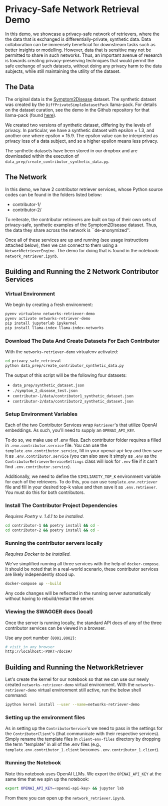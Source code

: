 # Privacy-Safe Network Retrieval Demo

In this demo, we showcase a privacy-safe network of retrievers, where the
the data that is exchanged is differentially-private, synthetic data. Data
collaboration can be immensely beneficial for downstream tasks such as better
insights or modelling. However, data that is sensitive may not be permitted to
share in such networks. Thus, an important avenue of research is towards creating
privacy-preserving techniques that would permit the safe exchange of such datasets,
without doing any privacy harm to the data subjects, while still maintaining the
utility of the dataset.

## The Data

The original data is the [Symptom2Disease](https://www.kaggle.com/datasets/niyarrbarman/symptom2disease) dataset.
The synthetic dataset was created by the `DiffPrivateSimpleDatasetPack` llama-pack.
For details on the dataset curation, see the demo in the Github repository for
that llama-pack (found [here](https://github.com/run-llama/llama_index/tree/main/llama-index-packs/llama-index-packs-diff-private-simple-dataset/examples/symptom_2_disease)).

We created two versions of synthetic dataset, differing by the levels of privacy.
In particular, we have a synthetic dataset with epsilon = 1.3, and another one
where epsilon = 15.9. The epsilon value can be interpreted as privacy loss of a
data subject, and so a higher epsilon means less privacy.

The synthetic datasets have been stored in our dropbox and are downloaded within
the execution of `data_prep/create_contributor_synthetic_data.py`.

## The Network

In this demo, we have 2 contributor retriever services, whose Python source
codes can be found in the folders listed below:

- contributor-1/
- contributor-2/

To reiterate, the contributor retrievers are built on top of their own sets
of privacy-safe, synthetic examples of the Symptom2Disease dataset. Thus, the
data they share across the network is ``de-anonymized''.

Once all of these services are up and running (see usage instructions
attached below), then we can connect to them using a `NetworkRetrieverEngine`.
The demo for doing that is found in the notebook: `network_retriever.ipynb`.

## Building and Running the 2 Network Contributor Services

### Virtual Environment

We begin by creating a fresh environment:

```sh
pyenv virtualenv networks-retriever-demo
pyenv activate networks-retriever-demo
pip install jupyterlab ipykernel
pip install llama-index llama-index-networks
```

### Download The Data And Create Datasets For Each Contributor

With the `networks-retriever-demo` virtualenv activated:

```sh
cd privacy_safe_retrieval
python data_prep/create_contributor_synthetic_data.py
```

The output of this script will be the following four datasets:

- `data_prep/synthetic_dataset.json`
- `./symptom_2_disease_test.json`
- `contributor-1/data/contributor1_synthetic_dataset.json`
- `contributor-2/data/contributor2_synthetic_dataset.json`

### Setup Environment Variables

Each of the two Contributor Services wrap `Retriever`'s that utilize
OpenAI embeddings. As such, you'll need to supply an `OPENAI_API_KEY`.

To do so, we make use of .env files. Each contributor folder requires a filled
in `.env.contributor.service` file. You can use the `template.env.contributor.service`,
fill in your openai-api-key and then save it as `.env.contributor.service`
(you can also save it simply as `.env` as the `ContributorRetrieverServiceSettings`
class will look for `.env` file if it can't find `.env.contributor.service`).

Additionally, we need to define the `SIMILIARITY_TOP_K` environment variable
for each of the retrievers. To do this, you can use `template.env.retriever` file
and fill in your desired top-k value and then save it as `.env.retriever`. You
must do this for both contributors.

### Install The Contributor Project Dependencies

_Requires Poetry v. 1.4.1 to be installed._

```sh
cd contributor-1 && poetry install && cd -
cd contributor-2 && poetry install && cd -
```

### Running the contributor servers locally

_Requires Docker to be installed._

We've simplified running all three services with the help of
`docker-compose`. It should be noted that in a real-world scenario, these
contributor services are likely independently stood up.

```sh
docker-compose up --build
```

Any code changes will be reflected in the running server automatically without having to rebuild/restart the server.

### Viewing the SWAGGER docs (local)

Once the server is running locally, the standard API docs of any of
the three contributor services can be viewed in a browser.

Use any port number `{8001,8002}`:

```sh
# visit in any browser
http://localhost:<PORT>/docs#/
```

## Building and Running the NetworkRetriever

Let's create the kernel for our notebook so that we can use our newly
created `networks-retriever-demo` virtual environment. With the `networks-retriever-demo`
virtual environment still active, run the below shell command:

```sh
ipython kernel install --user --name=networks-retriever-demo
```

### Setting up the environment files

As in setting up the `ContributorService`'s we need to pass in the settings
for the `ContributorClient`'s (that communicate with their respective services).
Simply rename the template files in `client-env-files` directory by dropping
the term "template" in all of the .env files (e.g.,
`template.env.contributor_1.client` becomes `.env.contributor_1.client`).

### Running the Notebook

Note this notebook uses OpenAI LLMs. We export the `OPENAI_API_KEY`
at the same time that we spin up the notebook:

```sh
export OPENAI_API_KEY=<openai-api-key> && jupyter lab
```

From there you can open up the `network_retriever.ipynb`.
